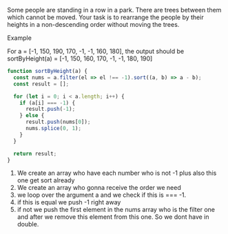 Some people are standing in a row in a park. There are trees between them which cannot be moved. Your task is to rearrange the people by their heights in a non-descending order without moving the trees.

Example

For a = [-1, 150, 190, 170, -1, -1, 160, 180], the output should be
sortByHeight(a) = [-1, 150, 160, 170, -1, -1, 180, 190]

```js
function sortByHeight(a) {
  const nums = a.filter(el => el !== -1).sort((a, b) => a - b);
  const result = [];

  for (let i = 0; i < a.length; i++) {
    if (a[i] === -1) {
      result.push(-1);
    } else {
      result.push(nums[0]);
      nums.splice(0, 1);
    }
  }

  return result;
}
```

1. We create an array who have each number who is not -1 plus also this one get sort already
2. We create an array who gonna receive the order we need
3. we loop over the argument a and we check if this is === -1.
4. if this is equal we push -1 right away
5. if not we push the first element in the nums array who is the filter one and after we remove this element from this one. So we dont have in double.
